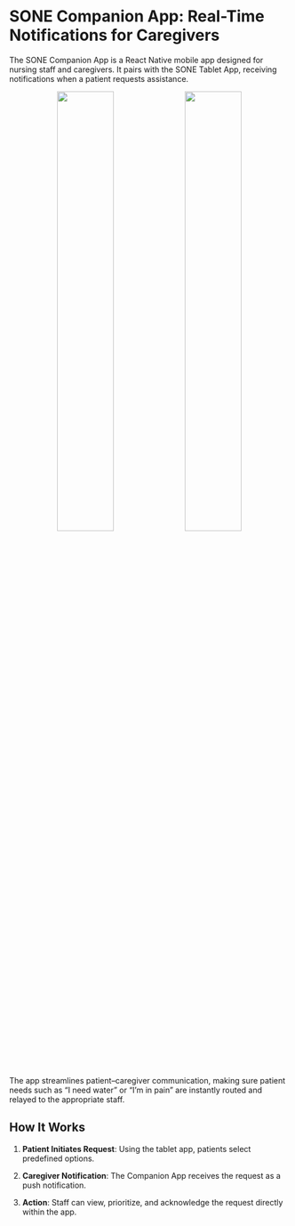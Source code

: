 # SONE Companion App: Real-Time Notifications for Caregivers

The SONE Companion App is a React Native mobile app designed for nursing staff and caregivers. It pairs with the SONE Tablet App, receiving notifications when a patient requests assistance.

<p align="center">
  <img src="https://github.com/user-attachments/assets/da3ce1e2-0684-4a9d-bf9f-bd57654ee50d" width="45%" >
  <img src="https://github.com/user-attachments/assets/dca35512-bce1-4f2e-8c8c-d16255ca7c7c" width="45%" >
</p>

The app streamlines patient–caregiver communication, making sure patient needs such as “I need water” or “I’m in pain” are instantly routed and relayed to the appropriate staff.

## How It Works

1. **Patient Initiates Request**: Using the tablet app, patients select predefined options.

2. **Caregiver Notification**: The Companion App receives the request as a push notification.

3. **Action**: Staff can view, prioritize, and acknowledge the request directly within the app.
